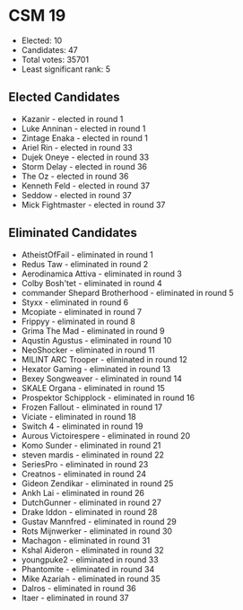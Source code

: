 # CSM 19

* Elected: 10
* Candidates: 47
* Total votes: 35701
* Least significant rank: 5

## Elected Candidates


* Kazanir - elected in round 1
* Luke Anninan - elected in round 1
* Zintage Enaka - elected in round 1
* Ariel Rin - elected in round 33
* Dujek Oneye - elected in round 33
* Storm Delay - elected in round 36
* The Oz - elected in round 36
* Kenneth Feld - elected in round 37
* Seddow - elected in round 37
* Mick Fightmaster - elected in round 37


## Eliminated Candidates

* AtheistOfFail - eliminated in round 1
* Redus Taw - eliminated in round 2
* Aerodinamica Attiva - eliminated in round 3
* Colby Bosh'tet - eliminated in round 4
* commander Shepard Brotherhood - eliminated in round 5
* Styxx - eliminated in round 6
* Mcopiate - eliminated in round 7
* Frippyy - eliminated in round 8
* Grima The Mad - eliminated in round 9
* Aqustin Agustus - eliminated in round 10
* NeoShocker - eliminated in round 11
* MILINT ARC Trooper - eliminated in round 12
* Hexator Gaming - eliminated in round 13
* Bexey Songweaver - eliminated in round 14
* SKALE Organa - eliminated in round 15
* Prospektor Schipplock - eliminated in round 16
* Frozen Fallout - eliminated in round 17
* Viciate - eliminated in round 18
* Switch 4 - eliminated in round 19
* Aurous Victoirespere - eliminated in round 20
* Komo Sunder - eliminated in round 21
* steven mardis - eliminated in round 22
* SeriesPro - eliminated in round 23
* Creatnos - eliminated in round 24
* Gideon Zendikar - eliminated in round 25
* Ankh Lai - eliminated in round 26
* DutchGunner - eliminated in round 27
* Drake Iddon - eliminated in round 28
* Gustav Mannfred - eliminated in round 29
* Rots Mijnwerker - eliminated in round 30
* Machagon - eliminated in round 31
* Kshal Aideron - eliminated in round 32
* youngpuke2 - eliminated in round 33
* Phantomite - eliminated in round 34
* Mike Azariah - eliminated in round 35
* Dalros - eliminated in round 36
* Itaer - eliminated in round 37

